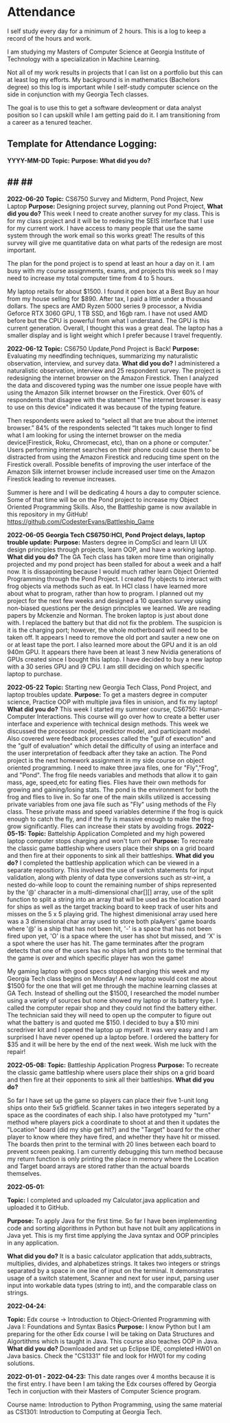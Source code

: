 # Attendance
I self study every day for a minimum of 2 hours. This is a log to keep a record of the hours and work.

I am studying my Masters of Computer Science at Georgia Institute of Technology with a specialization in Machine Learning. 

Not all of my work results in projects that I can list on a portfolio but this can at least log my efforts. My background is in mathematics (Bachelors degree) so this log is important while I self-study computer science on the side in conjunction with my Georgia Tech classes.

The goal is to use this to get a software devleopment or data analyst position so I can upskill while I am getting paid do it. I am transitioning from a career as a tenured teacher.

## Template for Attendance Logging:

**YYYY-MM-DD**
**Topic:** 
**Purpose:**
**What did you do?**

##        ##         ##         ##

**2022-06-20**
**Topic:** CS6750 Survey and Midterm, Pond Project, New Laptop
**Purpose:** Designing project survey, planning out Pond Project, 
**What did you do?** This week I need to create another survey for my class. This is for my class project and it will be to redesing the SEIS interface that I use for my current work. I have access to many people that use the same system through the work email so this works great! The results of this survey will give me quantitative data on what parts of the redesign are most important. 

The plan for the pond project is to spend at least an hour a day on it. I am busy with my course assignments, exams, and projects this week so I may need to increase my total computer time from 4 to 5 hours.

My laptop retails for about $1500. I found it open box at a Best Buy an hour from my house selling for $890. After tax, I paid a little under a thousand dollars. The specs are AMD Ryzen 5000 series 9 processor, a Nvidia Geforce RTX 3060 GPU, 1 TB SSD, and 16gb ram. I have not used AMD before but the CPU is powerful from what I understand. The GPU is this current generation. Overall, I thought this was a great deal. The laptop has a smaller display and is light weight which I prefer because I travel frequently. 


**2022-06-12**
**Topic:** CS6750 Update,Pond Project is Back!
**Purpose:** Evaluating my needfinding techniques, summarizing my naturalistic observation, interview, and survey data.
**What did you do?**
I administered a naturalistic observation, interview and 25 respondent survey. The project is redesigning the internet browser on the Amazon Firestick. Then I analyzed the data and discovered typing was the number one issue people have with using the Amazon Silk internet browser on the Firestick. Over 60% of respondents that disagree with the statement "The internet browser is easy to use on this device" indicated it was because of the typing feature. 


Then respondents were asked to “select all that are true about the internet browser.” 84% of the respondents selected “It takes much longer to find what I am looking for using the internet browser on the media device(Firestick, Roku, Chromecast, etc), than on a phone or computer.” Users performing internet searches on their phone could cause them to be distracted from using the Amazon Firestick and reducing time spent on the Firestick overall. Possible benefits of improving the user interface of the Amazon Silk internet browser include increased user time on the Amazon Firestick leading to revenue increases.

Summer is here and I will be dedicating 4 hours a day to computer science. Some of that time will be on the Pond project to increase my Object Oriented Programming Skills. Also, the Battleship game is now available in this repository in my GitHub! https://github.com/CodesterEvans/Battleship_Game

**2022-06-05**
**Georgia Tech CS6750:HCI, Pond Project delays, laptop trouble update:** 
**Purpose:** Masters degree in CompSci and learn UI UX design principles through projects, learn OOP, and have a working laptop.
**What did you do?**
The GA Tech class has taken more time than originally projected and my pond project has been stalled for about a week and a half now. It is dissapointing because I would much rather learn Object Oriented Programming through the Pond Project. I created fly objects to interact with frog objects via methods such as eat. 
In HCI class I have learned more about what to program, rather than how to program. I planned out my project for the next few weeks and designed a 10 quesiton survey using non-biased questions per the design principles we learned. We are reading papers by Mckenzie and Norman.
The broken laptop is just about done with. I replaced the battery but that did not fix the problem. The suspicion is it is the charging port; however, the whole motherboard will need to be taken off. It appears I need to remove the old port and sauter a new one on or at least tape the port. I also learned more about the GPU and it is an old 940m GPU. It appears there have been at least 3 new Nvidia generations of GPUs created since I bought this laptop. I have decided to buy a new laptop with a 30 series GPU and i9 CPU. I am still deciding on which specific laptop to purchase.

**2022-05-22**
**Topic:** Starting new Georgia Tech Class, Pond Project, and laptop troubles update.
**Purpose:** To get a masters degree in computer science, Practice OOP with multiple java files in unision, and fix my laptop!
**What did you do?**
This week I started my summer course, CS6750: Human-Computer Interactions. This course will go over how to create a better user interface and experience with technical design methods. This week we discussed the processor model, predictor model, and participant model. Also covered were feedback processes called the "gulf of execution" and the "gulf of evaluation" which detail the difficulty of using an interface and the user interpretation of feedback after they take an action. The Pond project is the next homework assignment in my side course on object oriented programming. I need to make three java files, one for "Fly","Frog", and "Pond". The frog file needs variables and methods that allow it to gain mass, age, speed,etc for eating flies. Flies have their own methods for growing and gaining/losing stats. The pond is the environment for both the frog and flies to live in. So far one of the main skills utilized is accessing private variables from one java file such as "Fly" using methods of the Fly class. These private mass and speed variables determine if the frog is quick enough to catch the fly, and if the fly is massive enough to make the frog grow significantly. Flies can increase their stats by avoiding frogs. 
**2022-05-15:**
**Topic:**  Battelship Application Completed and my high powered laptop computer stops charging and won't turn on!
**Purpose:** To recreate the classic game battleship where users place their ships on a grid board and then fire at their opponents to sink all their battleships.
**What did you do?** 
I completed the battleship application which can be viewed in a separate repositiory. This involved the use of switch statements for input validation, along with plenty of data type conversions such as str->int, a nested do-while loop to count the remaining number of ships represented by the '@' character in a multi-dimensional char[][] array, use of the split function to split a string into an array that will be used as the location board for ships as well as the target tracking board to keep track of user hits and misses on the 5 x 5 playing grid. The highest dimenisional array used here was a 3 dimensional char array used to store both plaAyers' game boards where '@' is a ship that has not been hit, '-' is a space that has not been fired upon yet, 'O' is a space where the user has shot but missed, and 'X' is a spot where the user has hit. The game terminates after the program detects that one of the users has no ships left and prints to the terminal that the game is over and which specific player has won the game!

My gaming laptop with good specs stopped charging this week and my Georgia Tech class begins on Monday! A new laptop would cost me about $1500 for the one that will get me through the machine learning classes at GA Tech. 
Instead of shelling out the $1500, I researched the model number using a variety of sources but none showed my laptop or its battery type. I called the computer repair shop and they could not find the battery either. The technician said they will need to open up the computer to figure out what the battery is and quoted me $150. I decided to buy a $10 mini scredriver kit and I opened the laptop up myself. It was very easy and I am surprised I have never opened up a laptop before. I ordered the battery for $35 and it will be here by the end of the next week. Wish me luck with the repair!

**2022-05-08:**
**Topic:** Battleship Application Progress
**Purpose:** 
To recreate the classic game battleship where users place their ships on a grid board and then fire at their opponents to sink all their battleships.
**What did you do?** 

So far I have set up the game so players can place their five 1-unit long ships onto their 5x5 gridfield. Scanner takes in two integers seperated by a space as the coordinates of each ship.
I also have prototyped my "turn" method where players pick a coordinate to shoot at and then it updates the "Location" board (did my ship get hit?) and the "Target" board for the other player to know 
where they have fired, and whether they have hit or missed. The boards then print to the terminal with 20 lines between each board to prevent screen peaking. 
I am currently debugging this turn method because my return function is only printing the place in memory where the Location and Target board arrays are stored rather than the actual boards themselves.


**2022-05-01:**

**Topic:** 
I completed and uploaded my Calculator.java application and uploaded it to GitHub. 

**Purpose:** 
To apply Java for the first time. So far I have been implementing code and sorting algorithms in Python but have not built any applications in Java yet.
This is my first time applying the Java syntax and OOP principles in any application.

**What did you do?**
It is a basic calculator application that adds,subtracts, 
multiplies, divides, and alphabetizes strings. It takes two integers or strings separated by a space in one line of input on the terminal. 
It demonstrates usage of a switch statement, Scanner and next for user input, parsing user input into workable data types (string to int), and the comparable class on strings.

**2022-04-24:**

**Topic:** Edx course -> Introduction to Object-Oriented Programming with Java I: Foundations and Syntax Basics
**Purpose:** I know Python but I am preparing for the other Edx course I will be taking on Data Structures and Algortithms which is taught in Java.
This course also teaches OOP in Java.
**What did you do?** 
Downloaded and set up Eclipse IDE, completed HW01 on Java basics. Check the "CS1331" file and look for HW01 for my coding solutions.


**2022-01-01 - 2022-04-23:**
This date ranges over 4 months because it is the first entry. I have been 
I am taking the Edx courses offered by Georgia Tech in conjuction with their Masters of Computer Science program. 

Course name: Introduction to Python Programming, using the same material as CS1301: Introduction to Computing at Georgia Tech.
